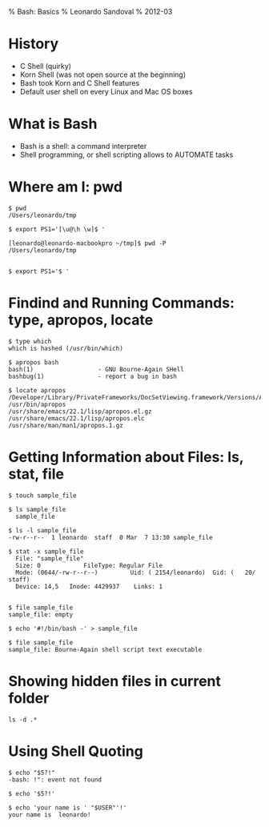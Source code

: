 % Bash: Basics
% Leonardo Sandoval
% 2012-03


# History

* C Shell (quirky)
* Korn Shell (was not open source at the beginning)
* Bash took Korn and C Shell features
* Default user shell on every Linux and Mac OS boxes

# What is Bash

* Bash is a shell: a command interpreter
* Shell programming, or shell scripting allows to AUTOMATE tasks

# Where am I: pwd

~~~~ {.bash}
$ pwd
/Users/leonardo/tmp

$ export PS1='[\u@\h \w]$ '

[leonardo@leonardo-macbookpro ~/tmp]$ pwd -P
/Users/leonardo/tmp


$ export PS1='$ '
~~~~

# Findind and Running Commands: type, apropos, locate

~~~~ {.bash}
$ type which
which is hashed (/usr/bin/which)

$ apropos bash
bash(1)                  - GNU Bourne-Again SHell
bashbug(1)               - report a bug in bash

$ locate apropos
/Developer/Library/PrivateFrameworks/DocSetViewing.framework/Versions/A/Resources/apropos.pl
/usr/bin/apropos
/usr/share/emacs/22.1/lisp/apropos.el.gz
/usr/share/emacs/22.1/lisp/apropos.elc
/usr/share/man/man1/apropos.1.gz
~~~~

# Getting Information about Files: ls, stat, file

~~~~ {.bash}
$ touch sample_file

$ ls sample_file
  sample_file

$ ls -l sample_file
-rw-r--r--  1 leonardo  staff  0 Mar  7 13:30 sample_file

$ stat -x sample_file 
  File: "sample_file"
  Size: 0            FileType: Regular File
  Mode: (0644/-rw-r--r--)         Uid: ( 2154/leonardo)  Gid: (   20/   staff)
  Device: 14,5   Inode: 4429937    Links: 1


$ file sample_file 
sample_file: empty

$ echo '#!/bin/bash -' > sample_file

$ file sample_file 
sample_file: Bourne-Again shell script text executable
~~~~

# Showing hidden files in current folder

~~~~ {.bash}
ls -d .*
~~~~

# Using Shell Quoting

~~~~ {.bash}
$ echo "$5?!"
-bash: !": event not found

$ echo '$5?!'

$ echo 'your name is ' "$USER"'!'
your name is  leonardo!

~~~~
